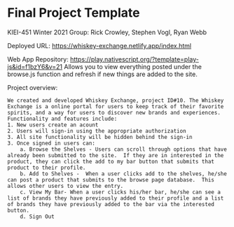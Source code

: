 # Final Project Template

KIEI-451 Winter 2021
Group:
    Rick Crowley, Stephen Vogl, Ryan Webb

Deployed URL: https://whiskey-exchange.netlify.app/index.html

Web App Repository: https://play.nativescript.org/?template=play-js&id=f1bzY6&v=21
Allows you to view everything posted under the browse.js function and refresh if new things are added to the site.

Project overview:

    We created and developed Whiskey Exchange, project ID#10. The Whiskey Exchange is a online portal for users to keep track of their favorite spirits, and a way for users to discover new brands and experiences. Functionality and features include:
    1. New users create an acount
    2. Users will sign-in using the appropriate authorization 
    3. All site functionality will be hidden behind the sign-in
    3. Once signed in users can:
        a. Browse the Shelves - Users can scroll through options that have already been submitted to the site.  If they are in interested in the product, they can click the add to my bar button that submits that product to their profile.
        b. Add to Shelves -  When a user clicks add to the shelves, he/she can post a product that submits to the browse page database.  This allows other users to view the entry.
        c. View My Bar- When a user clicks his/her bar, he/she can see a list of brands they have previously added to their profile and a list of brands they have previously added to the bar via the interested button.  
        d. Sign Out

